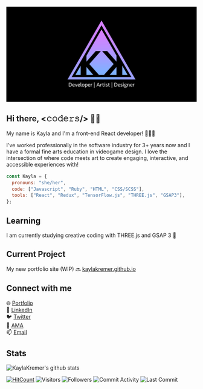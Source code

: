 [![Kayla Kremer Banner](https://github.com/KaylaKremer/KaylaKremer/blob/master/images/Kayla-Kremer-GitHub.png)](https://www.kaylakremer.com)

## Hi there, <𝚌𝚘𝚍𝚎𝚛𝚜/> 👋🏻

My name is Kayla and I'm a front-end React developer! 👩🏼‍💻<br />

I've worked professionally in the software industry for 3+ years now and I have a formal fine arts education in videogame design. I love the intersection of where code meets art to create engaging, interactive, and accessible experiences with!

```javascript
const Kayla = {
  pronouns: "she/her",
  code: ["Javascript", "Ruby", "HTML", "CSS/SCSS"],
  tools: ["React", "Redux", "TensorFlow.js", "THREE.js", "GSAP3"], 
};
```

## Learning 
I am currently studying creative coding with THREE.js and GSAP 3 🎨

## Current Project
My new portfolio site (WIP) 🔜 [kaylakremer.github.io](https://kaylakremer.github.io/#/)

## Connect with me
🌐 [Portfolio](https://www.kaylakremer.com) <br />
🔗 [LinkedIn](https://www.linkedin.com/in/kaylakremer/) <br />
🐦 [Twitter](https://twitter.com/Kayla_Kremer) <br />
💬 [AMA](https://github.com/KaylaKremer/KaylaKremer/issues) <br />
📫 <a href="mailto:kremer.kayla@gmail.com">Email</a> 

## Stats
![KaylaKremer's github stats](https://github-readme-stats.kaylakremer.vercel.app/api?username=KaylaKremer&show_icons=true&title_color=d680ff&icon_color=fff&text_color=80b1ff&bg_color=151515) <br />

[![HitCount](http://hits.dwyl.com/KaylaKremer/KaylaKremer.svg)](http://hits.dwyl.com/KaylaKremer/KaylaKremer)
![Visitors](https://visitor-badge.glitch.me/badge?page_id=KaylaKremer&style=flat-square)
![Followers](https://img.shields.io/github/followers/KaylaKremer?style=flat-square)
![Commit Activity](https://img.shields.io/github/commit-activity/w/KaylaKremer/kaylakremer.github.io?style=flat-square)
![Last Commit](https://img.shields.io/github/last-commit/KaylaKremer/kaylakremer.github.io?style=flat-square)
